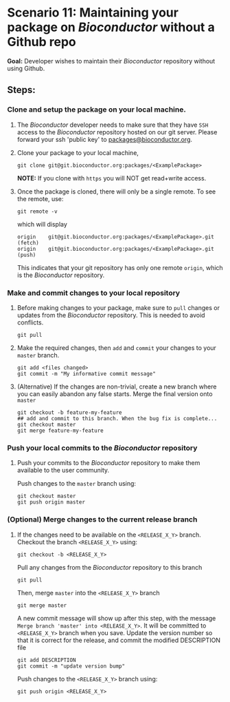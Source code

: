 # Scenario 11: Maintaining your package on _Bioconductor_ without a Github repo

**Goal:** Developer wishes to maintain their _Bioconductor_ repository without using Github.

## Steps:

### Clone and setup the package on your local machine.

1. The _Bioconductor_ developer needs to make sure that they have `SSH` access to the _Bioconductor_ repository hosted on our git server. Please forward your ssh 'public key' to packages@bioconductor.org.

1. Clone your package to your local machine,

    ```
    git clone git@git.bioconductor.org:packages/<ExamplePackage>
    ```

    **NOTE:** If you clone with `https` you will NOT get read+write access.

1. Once the package is cloned, there will only be a single remote. To see the remote, use:

    ```
    git remote -v
    ```

    which will display

    ```
    origin    git@git.bioconductor.org:packages/<ExamplePackage>.git (fetch)
    origin    git@git.bioconductor.org:packages/<ExamplePackage>.git (push)
    ```

    This indicates that your git repository has only one remote `origin`, which is the _Bioconductor_ repository.

### Make and commit changes to your local repository

1. Before making changes to your package, make sure to `pull` changes or updates from the _Bioconductor_ repository. This is needed to avoid conflicts.

    ```
    git pull
    ```

1. Make the required changes, then `add` and `commit` your changes to your `master` branch.

    ```
    git add <files changed>
    git commit -m "My informative commit message"
    ```

1. (Alternative) If the changes are non-trivial, create a new branch where you can easily abandon any false starts. Merge the final version onto `master`

    ```
    git checkout -b feature-my-feature
    ## add and commit to this branch. When the bug fix is complete...
    git checkout master
    git merge feature-my-feature
    ```

### Push your local commits to the _Bioconductor_ repository

1. Push your commits to the _Bioconductor_ repository to make them available to the user community.

    Push changes to the `master` branch using:

    ```
    git checkout master
    git push origin master
    ```

### (Optional) Merge changes to the current release branch

1. If the changes need to be available on the `<RELEASE_X_Y>` branch. Checkout the branch `<RELEASE_X_Y>` using:

    ```
    git checkout -b <RELEASE_X_Y>
    ```

    Pull any changes from the _Bioconductor_ repository to this branch

    ```
    git pull
    ```

    Then, merge `master` into the `<RELEASE_X_Y>` branch

    ```
    git merge master
    ```

    A new commit message will show up after this step, with the message `Merge branch 'master' into <RELEASE_X_Y>`. It will be committed to `<RELEASE_X_Y>` branch when you save. Update the version number so that it is correct for the release, and commit the modified DESCRIPTION file

    ```
    git add DESCRIPTION
    git commit -m "update version bump"
    ```

    Push changes to the `<RELEASE_X_Y>` branch using:

    ```
    git push origin <RELEASE_X_Y>
    ```
